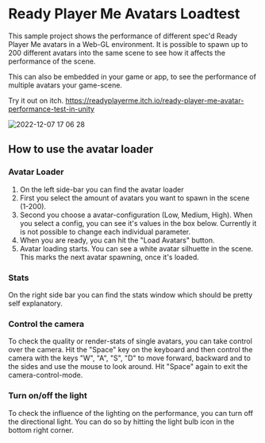 # Ready Player Me Avatars Loadtest

This sample project shows the performance of different spec'd Ready Player Me avatars in a Web-GL environment. It is possible to spawn up to 200 different avatars into the same scene to see how it affects the performance of the scene. 

This can also be embedded in your game or app, to see the performance of multiple avatars your game-scene.

Try it out on itch.
https://readyplayerme.itch.io/ready-player-me-avatar-performance-test-in-unity

![2022-12-07 17 06 28](https://user-images.githubusercontent.com/42868289/206230405-377e1b66-75b5-4ec0-9926-1cf72c444063.gif)


## How to use the avatar loader

### Avatar Loader

1. On the left side-bar you can find the avatar loader
2. First you select the amount of avatars you want to spawn in the scene (1-200).
3. Second you choose a avatar-configuration (Low, Medium, High). When you select a config, you can see it's values in the box below. Currently it is not possible to change each individual parameter.
4. When you are ready, you can hit the "Load Avatars" button.
5. Avatar loading starts. You can see a white avatar silhuette in the scene. This marks the next avatar spawning, once it's loaded.

### Stats

On the right side bar you can find the stats window which should be pretty self explanatory.

### Control the camera

To check the quality or render-stats of single avatars, you can take control over the camera. Hit the "Space" key on the keyboard and then control the camera with the keys "W", "A", "S", "D" to move forward, backward and to the sides and use the mouse to look around. Hit "Space" again to exit the camera-control-mode.

### Turn on/off the light

To check the influence of the lighting on the performance, you can turn off the directional light. You can do so by hitting the light bulb icon in the bottom right corner.

